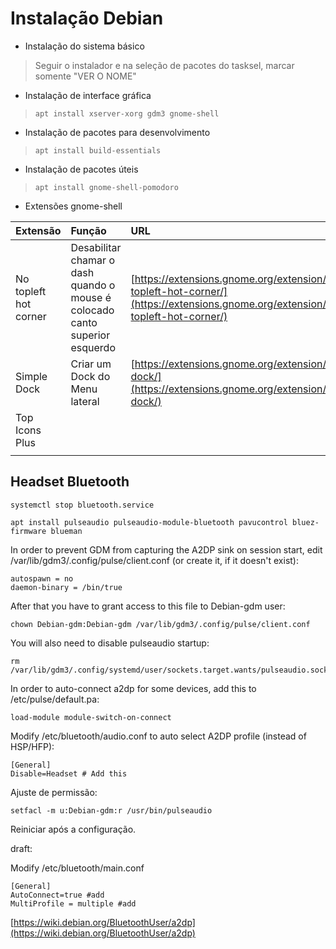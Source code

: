 # Instalação Debian

* Instalação do sistema básico

> Seguir o instalador e na seleção de pacotes do tasksel, marcar somente "VER O NOME"

* Instalação de interface gráfica

> ```text
> apt install xserver-xorg gdm3 gnome-shell
> ```

* Instalação de pacotes para desenvolvimento

> ```text
> apt install build-essentials
> ```

* Instalação de pacotes úteis

> ```text
> apt install gnome-shell-pomodoro
> ```

* Extensões gnome-shell

| Extensão | Função | URL |
| :--- | :--- | :--- |
| No topleft hot corner | Desabilitar chamar o dash quando o mouse é colocado canto superior esquerdo | [https://extensions.gnome.org/extension/118/no-topleft-hot-corner/](https://extensions.gnome.org/extension/118/no-topleft-hot-corner/) |
| Simple Dock | Criar um Dock do Menu lateral | [https://extensions.gnome.org/extension/815/simple-dock/](https://extensions.gnome.org/extension/815/simple-dock/) |
| Top Icons Plus |  |  |
|  |  |  |

## Headset Bluetooth

```text
systemctl stop bluetooth.service
```

```text
apt install pulseaudio pulseaudio-module-bluetooth pavucontrol bluez-firmware blueman
```

In order to prevent GDM from capturing the A2DP sink on session start, edit /var/lib/gdm3/.config/pulse/client.conf \(or create it, if it doesn't exist\):

```text
autospawn = no
daemon-binary = /bin/true
```

After that you have to grant access to this file to Debian-gdm user:

```text
chown Debian-gdm:Debian-gdm /var/lib/gdm3/.config/pulse/client.conf
```

You will also need to disable pulseaudio startup:

```text
rm /var/lib/gdm3/.config/systemd/user/sockets.target.wants/pulseaudio.socket
```

In order to auto-connect a2dp for some devices, add this to /etc/pulse/default.pa:

```text
load-module module-switch-on-connect
```

Modify /etc/bluetooth/audio.conf to auto select A2DP profile \(instead of HSP/HFP\):

```text
[General]
Disable=Headset # Add this
```

Ajuste de permissão:

```text
setfacl -m u:Debian-gdm:r /usr/bin/pulseaudio
```

Reiniciar após a configuração.

draft:

Modify /etc/bluetooth/main.conf

```text
[General]
AutoConnect=true #add
MultiProfile = multiple #add
```

[https://wiki.debian.org/BluetoothUser/a2dp](https://wiki.debian.org/BluetoothUser/a2dp)

